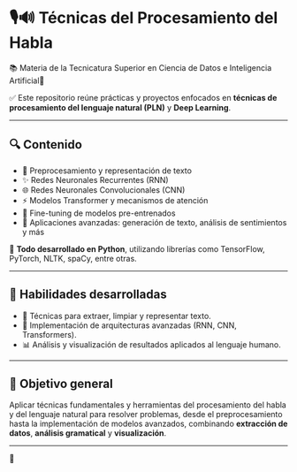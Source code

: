# 🎙️🔊 Técnicas del Procesamiento del Habla 

 
📚 Materia de la Tecnicatura Superior en Ciencia de Datos e Inteligencia Artificial🏫

✅ Este repositorio reúne prácticas y proyectos enfocados en **técnicas de procesamiento del lenguaje natural (PLN)** y **Deep Learning**.

---

## 🔍 Contenido

- 📖 Preprocesamiento y representación de texto 
- ✨ Redes Neuronales Recurrentes (RNN) 
- 🌐 Redes Neuronales Convolucionales (CNN) 
- ⚡ Modelos Transformer y mecanismos de atención 
- 🤖 Fine-tuning de modelos pre-entrenados 
- 🚀 Aplicaciones avanzadas: generación de texto, análisis de sentimientos y más 

🐍 **Todo desarrollado en Python**, utilizando librerías como TensorFlow, PyTorch, NLTK, spaCy, entre otras.

---

## 🧠 Habilidades desarrolladas

- 🧪 Técnicas para extraer, limpiar y representar texto.
- 🔗 Implementación de arquitecturas avanzadas (RNN, CNN, Transformers).
- 📊 Análisis y visualización de resultados aplicados al lenguaje humano.

---

## 🎯 Objetivo general

Aplicar técnicas fundamentales y herramientas del procesamiento del habla y del lenguaje natural para resolver problemas, desde el preprocesamiento hasta la implementación de modelos avanzados, combinando **extracción de datos**, **análisis gramatical** y **visualización**.

---

📖
